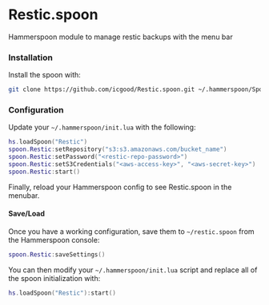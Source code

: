 # Restic.spoon
Hammerspoon module to manage restic backups with the menu bar

### Installation
Install the spoon with:

```bash
git clone https://github.com/icgood/Restic.spoon.git ~/.hammerspoon/Spoons/Restic.spoon
```

### Configuration

Update your `~/.hammerspoon/init.lua` with the following:

```lua
hs.loadSpoon("Restic")
spoon.Restic:setRepository("s3:s3.amazonaws.com/bucket_name")
spoon.Restic:setPassword("<restic-repo-password>")
spoon.Restic:setS3Credentials("<aws-access-key>", "<aws-secret-key>")
spoon.Restic:start()
```

Finally, reload your Hammerspoon config to see Restic.spoon in the menubar.

#### Save/Load

Once you have a working configuration, save them to `~/restic.spoon` from the
Hammerspoon console:

```lua
spoon.Restic:saveSettings()
```

You can then modify your `~/.hammerspoon/init.lua` script and replace all of
the spoon initialization with:

```lua
hs.loadSpoon("Restic"):start()
```
